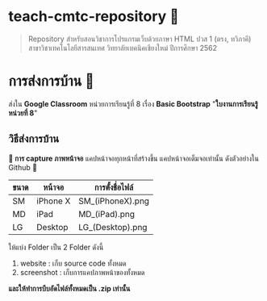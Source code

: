# teach-cmtc-repository 🌟

> Repository สำหรับสอนวิชาการโปรแกรมเว็บด้วยภาษา  HTML 
> ปวส 1 (ตรง, ทวิภาคี) สาขาวิชาเทคโนโลยีสารสนเทศ วิทยาลัยเทคนิคเชียงใหม่
> ปีการศึกษา 2562

# การส่งการบ้าน 📮
ส่งใน **Google Classroom** หน่วยการเรียนรู้ที่ 8 เรื่อง **Basic Bootstrap** "**ใบงานการเรียนรู้หน่วยที่ 8**"
## วิธีส่งการบ้าน 

**📍 การ capture ภาพหน้าจอ**
แคปหน้าจอทุกหน้าที่สร้างขึ้น 
แคปหน้าจอเต็มจอเท่านั้น ดังตัวอย่างใน Github 🚀

| ขนาด | หน้าจอ   | การตั้งชื่อไฟล์  |
| ---- | -------- | ---------------- |
| SM   | iPhone X | SM_(iPhoneX).png |
| MD   | iPad     | MD_(iPad).png    |
| LG   | Desktop  | LG_(Desktop).png |

ให้แบ่ง Folder เป็น 2 Folder ดังนี้
 1. website : เก็บ source code ทั้งหมด
 2. screenshot : เก็บการแคปภาพหน้าของทั้งหมด

**และให้ทำการบีบอัดไฟล์ทั้งหมดเป็น .zip เท่านั้น**
